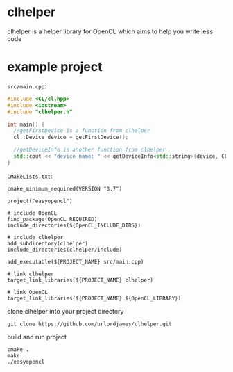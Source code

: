 # clhelper
clhelper is a helper library for OpenCL which aims to help you write less code

# example project
`src/main.cpp`:
```cpp
#include <CL/cl.hpp>
#include <iostream>
#include "clhelper.h"

int main() {
  //getFirstDevice is a function from clhelper
  cl::Device device = getFirstDevice();

  //getDeviceInfo is another function from clhelper
  std::cout << "device name: " << getDeviceInfo<std::string>(device, CL_DEVICE_NAME) << std::endl;
}
```

`CMakeLists.txt`:
```
cmake_minimum_required(VERSION "3.7")

project("easyopencl")

# include OpenCL
find_package(OpenCL REQUIRED)
include_directories(${OpenCL_INCLUDE_DIRS})

# include clhelper
add_subdirectory(clhelper)
include_directories(clhelper/include)

add_executable(${PROJECT_NAME} src/main.cpp)

# link clhelper
target_link_libraries(${PROJECT_NAME} clhelper)

# link OpenCL
target_link_libraries(${PROJECT_NAME} ${OpenCL_LIBRARY})
```

clone clhelper into your project directory
```
git clone https://github.com/urlordjames/clhelper.git
```
build and run project
```
cmake .
make
./easyopencl
```
